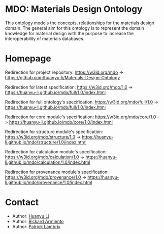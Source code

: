# MDO: Materials Design Ontology

This ontology models the concepts, relationships for the materials design domain. The general aim for this ontology is to represent the domain knowledge for material design with the purpose to increase the interoperability of materials databases.

# Homepage

Redirection for project repository: https://w3id.org/mdo -> https://github.com/huanyu-li/Materials-Design-Ontology

Redirection for latest specification: https://w3id.org/mdo/1.0 -> https://huanyu-li.github.io/mdo/full/1.0/index.html

Redirection for full ontology's specification: https://w3id.org/mdo/full/1.0 -> https://huanyu-li.github.io/mdo/full/1.0/index.html

Redirection for core module's specification: https://w3id.org/mdo/core/1.0 -> https://huanyu-li.github.io/mdo/core/1.0/index.html

Redirection for structure module's specification: https://w3id.org/mdo/structure/1.0 -> https://huanyu-li.github.io/mdo/structure/1.0/index.html

Redirection for calculation module's specification: https://w3id.org/mdo/calculation/1.0 -> https://huanyu-li.github.io/mdo/calculation/1.0/index.html

Redirection for provenance module's specification: https://w3id.org/mdo/provenance/1.0 -> https://huanyu-li.github.io/mdo/provenance/1.0/index.html

# Contact

* Author: [Huanyu Li](huanyu.li@liu.se)
* Author: [Rickard Armiento](rickard.armiento@liu.se)
* Author: [Patrick Lambrix](patrick.lambrix@liu.se)

[//]: <> (This is also a comment.)
